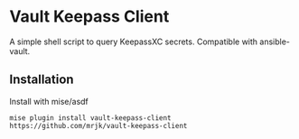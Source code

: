 # Vault Keepass Client

A simple shell script to query KeepassXC secrets. Compatible with ansible-vault.

## Installation

Install with mise/asdf
```
mise plugin install vault-keepass-client https://github.com/mrjk/vault-keepass-client
```

